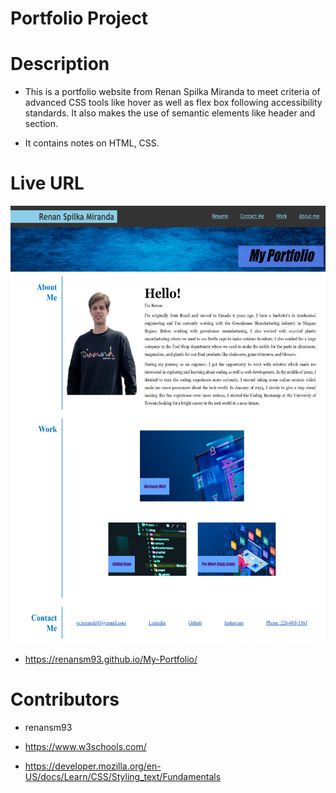 # Portfolio Project

# Description

- This is a portfolio website from Renan Spilka Miranda to meet 
criteria of advanced CSS tools like hover as well as flex box following accessibility standards. It also makes the use
of semantic elements like header and section.

- It contains notes on HTML, CSS.

# Live URL

 
<img src="Develop/assets/images/Portfolio Screenshot.png" widht=300 height=700 alt="Screenshot of the website">


- https://renansm93.github.io/My-Portfolio/


# Contributors

 - renansm93

 - https://www.w3schools.com/

 - https://developer.mozilla.org/en-US/docs/Learn/CSS/Styling_text/Fundamentals
 
